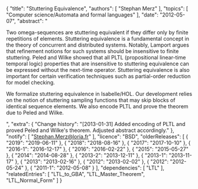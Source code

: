 {
    "title": "Stuttering Equivalence",
    "authors": [
        "Stephan Merz"
    ],
    "topics": [
        "Computer science/Automata and formal languages"
    ],
    "date": "2012-05-07",
    "abstract": "<p>Two omega-sequences are stuttering equivalent if they differ only by finite repetitions of elements. Stuttering equivalence is a fundamental concept in the theory of concurrent and distributed systems. Notably, Lamport argues that refinement notions for such systems should be insensitive to finite stuttering. Peled and Wilke showed that all PLTL (propositional linear-time temporal logic) properties that are insensitive to stuttering equivalence can be expressed without the next-time operator. Stuttering equivalence is also important for certain verification techniques such as partial-order reduction for model checking.</p> <p>We formalize stuttering equivalence in Isabelle/HOL. Our development relies on the notion of stuttering sampling functions that may skip blocks of identical sequence elements. We also encode PLTL and prove the theorem due to Peled and Wilke.</p>",
    "extra": {
        "Change history": "[2013-01-31] Added encoding of PLTL and proved Peled and Wilke's theorem. Adjusted abstract accordingly."
    },
    "notify": [
        "Stephan.Merz@loria.fr"
    ],
    "licence": "BSD",
    "olderReleases": [
        {
            "2019": "2019-06-11"
        },
        {
            "2018": "2018-08-16"
        },
        {
            "2017": "2017-10-10"
        },
        {
            "2016-1": "2016-12-17"
        },
        {
            "2016": "2016-02-22"
        },
        {
            "2015": "2015-05-27"
        },
        {
            "2014": "2014-08-28"
        },
        {
            "2013-2": "2013-12-11"
        },
        {
            "2013-1": "2013-11-17"
        },
        {
            "2013": "2013-02-16"
        },
        {
            "2012": "2013-02-02"
        },
        {
            "2012": "2012-05-24"
        },
        {
            "2011-1": "2012-05-08"
        }
    ],
    "dependencies": [
        "LTL"
    ],
    "relatedEntries": [
        "LTL_to_GBA",
        "LTL_Master_Theorem",
        "LTL_Normal_Form"
    ]
}